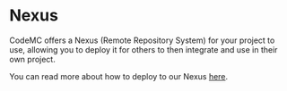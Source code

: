 # Nexus

CodeMC offers a Nexus (Remote Repository System) for your project to use, allowing you to deploy it for others to then integrate and use in their own project.

You can read more about how to deploy to our Nexus [here](deploy.md).